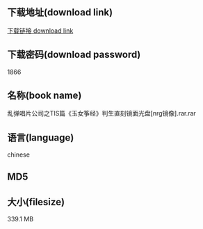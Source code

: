 ## 下载地址(download link)
[下载链接 download link](https://voluble-croquembouche-d321dc.netlify.app/?s=%E4%B9%B1%E5%BC%B9%E5%94%B1%E7%89%87%E5%85%AC%E5%8F%B8%E4%B9%8BTIS%E7%AF%87%E3%80%8A%E7%8E%89%E5%A5%B3%E7%AD%9D%E7%BB%8F%E3%80%8B%E5%88%A4%E7%94%9F%E7%9B%B4%E5%88%BB%E9%95%9C%E9%9D%A2%E5%85%89%E7%9B%98%5Bnrg%E9%95%9C%E5%83%8F%5D.rar)

## 下载密码(download password)
1866

## 名称(book name)
乱弹唱片公司之TIS篇《玉女筝经》判生直刻镜面光盘[nrg镜像].rar.rar

## 语言(language)
chinese

## MD5


## 大小(filesize)
339.1 MB
